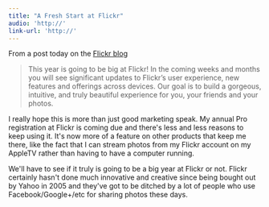 ```yaml
---
title: "A Fresh Start at Flickr"
audio: 'http://'
link-url: 'http://'
---
```

<p>From a post today on the <a href="http://blog.flickr.net/en/2012/01/13/start-the-new-year-fresh">Flickr blog</a></p>
<blockquote><p>
  This year is going to be big at Flickr! In the coming weeks and months you will see significant updates to Flickr’s user experience, new features and offerings across devices. Our goal is to build a gorgeous, intuitive, and truly beautiful experience for you, your friends and your photos.
</p></blockquote>
<p>I really hope this is more than just good marketing speak. My annual Pro registration at Flickr is coming due and there's less and less reasons to keep using it. It's now more of a feature on other products that keep me there, like the fact that I can stream photos from my Flickr account on my AppleTV rather than having to have a computer running.</p>
<p>We'll have to see if it truly is going to be a big year at Flickr or not. Flickr certainly hasn't done much innovative and creative since being bought out by Yahoo in 2005 and they've got to be ditched by a lot of people who use Facebook/Google+/etc for sharing photos these days.</p>

